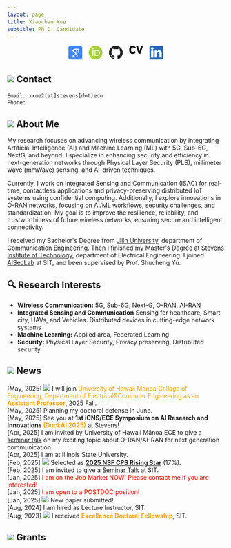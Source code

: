 ```yaml
---
layout: page
title: Xiaochan Xue
subtitle: Ph.D. Candidate
---
```

<div style="display: flex; justify-content: center; gap: 15px; flex-wrap: wrap;">
<a href="https://scholar.google.com/citations?user=rhcjOdQAAAAJ&hl=en" target="_blank">
  <img src="./img/google-scholar.png" alt="Google Scholar" width="32" class="social-icon">
</a>
<a href="https://orcid.org/0000-0003-0432-0581" target="_blank">
  <img src="./img/orcid.png" alt="ORCID" width="32" class="social-icon">
</a>
<a href="https://github.com/XueShannon" target="_blank">
  <img src="./img/github.png" alt="GitHub" width="32" class="social-icon">
</a>
<a href="./files/CV_Xiaochan.pdf" download class="cv-download">
  <img src="./img/cv.png" alt="CV" width="32" class="social-icon">
</a>
<a href="https://www.linkedin.com/in/xiaochan-xue-2b7b75227/" target="_blank">
  <img src="./img/linkedin.png" alt="LinkedIn" width="32" class="social-icon">
</a>
</div>

## <img src="../img/contact.png" height="50px"> Contact

```
Email: xxue2[at]stevens[dot]edu
Phone: 
```

## <img src="../img/career.png" height="50px"> About Me
My research focuses on advancing wireless communication by integrating Artificial Intelligence (AI) and Machine Learning (ML) with 5G, Sub-6G, NextG, and beyond. I specialize in enhancing security and efficiency in next-generation networks through Physical Layer Security (PLS), millimeter wave (mmWave) sensing, and AI-driven techniques.

Currently, I work on Integrated Sensing and Communication (ISAC) for real-time, contactless applications and privacy-preserving distributed IoT systems using confidential computing. Additionally, I explore innovations in O-RAN networks, focusing on AI/ML workflows, security challenges, and standardization. My goal is to improve the resilience, reliability, and trustworthiness of future wireless networks, ensuring secure and intelligent connectivity.

I received my Bachelor's Degree from [Jilin University](https://www.jlu.edu.cn/), department of [Communication Engineering](https://dce.jlu.edu.cn/). Then I finished my Master's Degree at [Stevens Institute of Technology](https://www.stevens.edu/), department of Electrical Engineering. I joined [AISecLab](https://www.stevens.edu/icns-center-for-innovative-computing-and-networked-systems/aiseclab) at SIT, and been supervised by Prof. Shucheng Yu.

## 🔍 Research Interests

- **Wireless Communication:** 5G, Sub-6G, Next-G, O-RAN, AI-RAN
- **Integrated Sensing and Communication** Sensing for healthcare, Smart city, UAVs, and Vehicles. Distributed devices in cutting-edge network systems
- **Machine Learning:** Applied area, Federated Learning
- **Security:** Physical Layer Security, Privacy preserving, Distributed security

## <img src="../img/news.png" height="50px"> News
<div class="news-box">
  <div class="news-scroll">
    <!-- 项目列表 -->
    <div class="new-item">[May, 2025] <img src="../img/fireworks.png" height="30px"> I will join <span style="color:orange;"> University of Hawaii Mānoa Collage of Engineering, Department of Electrical&Computer Engineering as an <strong>Assistant Professor</strong></span>, 2025 Fall.</div> 
    <div class="new-item">[May, 2025] Planning my doctoral defense in June.</div>
    <div class="new-item">[May, 2025] See you at <strong>1st iCNS/ECE Symposium on AI Research and Innovations <span style="color:orange;">(DuckAI 2025)</span></strong> at Stevens!</div>
    <div class="new-item">[Apr, 2025] I am invited by University of Hawaii Mānoa ECE to give a <a href="/Users/xuexiaochan/xueshannon.github.io/files/ECE Seminars ｜ UH Electrical & Computer Engineering (5_6_2025 8：53：11 PM).html">seminar talk</a> on my exciting topic about O-RAN/AI-RAN for next generation communication.</div>
    <div class="new-item">[Apr, 2025] I am at Illinois State University.</div>
    <div class="new-item">[Feb, 2025] <img src="../img/award.png" height="30px"> Selected as <strong><a href="https://cps-vo.org/group/CPSRisingStarsWorkshop25">2025 NSF CPS Rising Star</a></strong> (17%).</div>
    <div class="new-item">[Feb, 2025] I am invited to give a <a href="./files/Enhancing Security and Privacy in Distributed Wireless Networks Through Physical Layer Techniques _ Stevens Institute of Technology.html">Seminar Talk</a> at SIT.</div>
    <div class="new-item">[Jan, 2025] <span style="color:red;">I am on the Job Market NOW! Please contact me if you are interested!</span></div>
    <div class="new-item">[Jan, 2025] <span style="color:red;">I am open to a POSTDOC position!</span></div>
    <div class="new-item">[Jan, 2025] <img src="../img/fireworks.png" height="30px"> New paper submitted!</div>
    <div class="new-item">[Aug, 2024] I am hired as Lecture Instructor, SIT.</div>
    <div class="new-item">[Aug, 2023] <img src="../img/award.png" height="30px"> I received <strong><span style="color:orange;">Excellence Doctoral Fellowship</span></strong>, SIT.</div>
  </div>
</div>



## <img src="../img/money.png" height="50px"> Grants